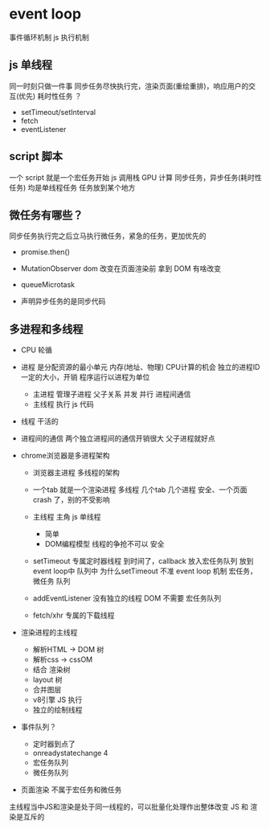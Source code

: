 # event loop

事件循环机制 js 执行机制

## js 单线程

同一时刻只做一件事
同步任务尽快执行完，渲染页面(重绘重排)，响应用户的交互(优先)
耗时性任务 ？

- setTimeout/setInterval
- fetch
- eventListener

## script 脚本

一个 script 就是一个宏任务开始 js 调用栈
GPU 计算
同步任务，异步任务(耗时性任务) 均是单线程任务 任务放到某个地方

## 微任务有哪些？

同步任务执行完之后立马执行微任务，紧急的任务，更加优先的

- promise.then()
- MutationObserver
  dom 改变在页面渲染前 拿到 DOM 有啥改变
- queueMicrotask

- 声明异步任务的是同步代码

## 多进程和多线程
- CPU 轮循
- 进程
是分配资源的最小单元
  内存(地址、物理) CPU计算的机会
  独立的进程ID 一定的大小，开销
  程序运行以进程为单位
  - 主进程 
    管理子进程 父子关系 并发 并行
    进程间通信
  - 主线程
    执行 js 代码

- 线程
  干活的 
- 进程间的通信
  两个独立进程间的通信开销很大
  父子进程就好点

- chrome浏览器是多进程架构
  - 浏览器主进程
    多线程的架构
  - 一个tab 就是一个渲染进程
    多线程
    几个tab 几个进程
    安全、一个页面crash 了，别的不受影响
  - 主线程 主角
    js 单线程 
    - 简单
    - DOM编程模型 线程的争抢不可以 安全
  
  - setTimeout  专属定时器线程 
    到时间了，callback 放入宏任务队列
    放到event loop中   队列中
    为什么setTimeout 不准 
    event loop 机制
    宏任务， 微任务 队列 
  - addEventListener 没有独立的线程
    DOM  不需要  宏任务队列 
  - fetch/xhr 专属的下载线程

- 渲染进程的主线程
  - 解析HTML -> DOM 树
  - 解析css -> cssOM
  - 结合 渲染树
  - layout 树
  - 合并图层
  - v8引擎 JS 执行
  - 独立的绘制线程 

- 事件队列？
  - 定时器到点了
  - onreadystatechange 4 
  - 宏任务队列
  - 微任务队列

- 页面渲染 不属于宏任务和微任务


主线程当中JS和渲染是处于同一线程的，可以批量化处理作出整体改变
JS 和 渲染是互斥的 